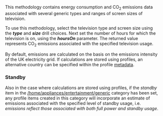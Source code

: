 This methodology contains energy consumption and CO<sub>2</sub> emissions data
associated with several generic types and ranges of screen sizes of
television.

To use this methodology, select the television type and screen size
using the ***type*** and ***size*** drill choices. Next set the number
of hours for which the television is on, using the ***hoursOn***
parameter. The returned value represents CO<sub>2</sub> emissions associated
with the specified television usage.

By default, emissions are calculated on the basis on the emissions
intensity of the UK electricity grid. If calculations are stored using
profiles, an alternative country can be specified within the profile
[metadata](metadata).

### Standby

Also in the case where calculations are stored using profiles, if the
*standby* item in the
[/home/appliances/entertainment/generic](Entertainment_generic) category
has been set, any profile items created in this category will
incorporate an estimate of emissions associated with the specified level
of standby usage, i.e. *emissions reflect those associated with both
full power and standby usage*.
